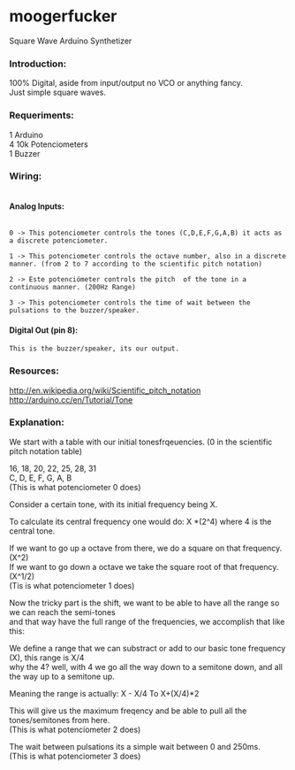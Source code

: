 moogerfucker
============

Square Wave Arduino Synthetizer

### Introduction:

100% Digital, aside from input/output no VCO or anything fancy.  
Just simple square waves.

### Requeriments:

1 Arduino  
4 10k Potenciometers  
1 Buzzer

### Wiring:

<image here>


#### Analog Inputs:
```

0 -> This potenciometer controls the tones (C,D,E,F,G,A,B) it acts as a discrete potenciometer.  

1 -> This potenciometer controls the octave number, also in a discrete manner. (from 2 to 7 according to the scientific pitch notation)

2 -> Este potenciómeter controls the pitch  of the tone in a continuous manner. (200Hz Range)

3 -> This potenciometer controls the time of wait between the pulsations to the buzzer/speaker.
```

#### Digital Out (pin 8):
`This is the buzzer/speaker, its our output.`



### Resources:

http://en.wikipedia.org/wiki/Scientific_pitch_notation  
http://arduino.cc/en/Tutorial/Tone

### Explanation:
We start with a table with our initial tonesfrqeuencies. (0 in the scientific pitch notation table)  


16, 18, 20, 22, 25, 28, 31  
C,  D,  E,  F,  G,  A,  B  
(This is what potenciometer 0 does)

Consider a certain tone, with its initial frequency being X.  

To calculate its central frequency one would do: X *(2^4) where 4 is the central tone.

If we want to go up a octave from there, we do a square on that frequency.  (X^2)  
If we want to go down a octave we take the square root of that frequency. (X^1/2)  
(Tis is what potenciometer 1 does)

Now the tricky part is the shift, we want to be able to have all the range so we can reach the semi-tones  
and that way have the full range of the frequencies, we accomplish that like this:  

We define a range that we can substract or add to our basic tone frequency (X), this range is X/4  
why the 4? well, with 4 we go all the way down to a semitone down, and all the way up to a semitone up.  

Meaning the range is actually: 
X - X/4 To  X+(X/4)*2  

This will give us the maximum freqency and be able to pull all the tones/semitones from here.  
(This is what potenciometer 2 does)  


The wait between pulsations its a simple wait between 0 and 250ms.  
(This is what potenciometer 3 does)

